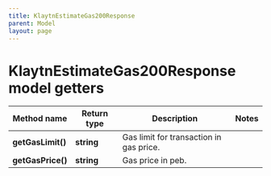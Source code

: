```yaml
---
title: KlaytnEstimateGas200Response
parent: Model
layout: page
---
```


# KlaytnEstimateGas200Response model getters

Method name | Return type | Description | Notes
------------ | ------------- | ------------- | -------------
**getGasLimit()** | **string** | Gas limit for transaction in gas price. |
**getGasPrice()** | **string** | Gas price in peb. |


